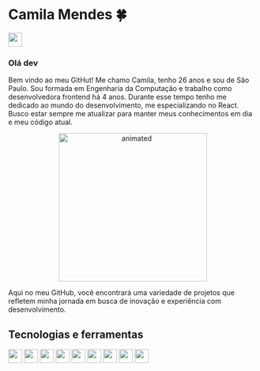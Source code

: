 # Camila Mendes 🍀
<a href="https://www.linkedin.com/in/camila-de-carvalho-mendes-ab3411148/" target="_blank"><img src="https://cdn.jsdelivr.net/gh/devicons/devicon/icons/linkedin/linkedin-original.svg" width="28" /></a>

### Olá dev 
Bem vindo ao meu GitHut! Me chamo Camila, tenho 26 anos e sou de São Paulo. Sou formada em Engenharia da Computação e trabalho como desenvolvedora frontend há 4 anos. Durante esse tempo tenho me dedicado ao mundo do desenvolvimento, me especializando no React. Busco estar sempre me atualizar para manter meus conhecimentos em dia e meu código atual.

<p  align="center">
  <img width="300" src="https://github.com/camilaCmendes/camilaCmendes/assets/44913787/9a8e55d5-0278-442d-8874-e13e8a5703eb" alt="animated" />
</p>

Aqui no meu GitHub, você encontrará uma variedade de projetos que refletem minha jornada em busca de inovação e experiência com desenvolvimento.

## Tecnologias e ferramentas
<p background="#fff">
<img width="28" src="https://cdn.jsdelivr.net/gh/devicons/devicon@latest/icons/react/react-original.svg" />
<img width="28" src="https://cdn.jsdelivr.net/gh/devicons/devicon/icons/javascript/javascript-original.svg" />
<img width="28" src="https://cdn.jsdelivr.net/gh/devicons/devicon/icons/html5/html5-original.svg" />
<img width="28" src="https://cdn.jsdelivr.net/gh/devicons/devicon/icons/vscode/vscode-original.svg" />
<img width="28" src="https://cdn.jsdelivr.net/gh/devicons/devicon/icons/css3/css3-original.svg" />
<img width="28" src="https://cdn.jsdelivr.net/gh/devicons/devicon/icons/materialui/materialui-original.svg" />
<img width="28" src="https://cdn.jsdelivr.net/gh/devicons/devicon/icons/github/github-original.svg" />
<img width="28" src="https://cdn.jsdelivr.net/gh/devicons/devicon/icons/jest/jest-plain.svg" />
<img width="28" src="https://cdn.jsdelivr.net/gh/devicons/devicon/icons/nextjs/nextjs-original.svg" />

</p>
<!--
**camilaCmendes/camilaCmendes** is a ✨ _special_ ✨ repository because its `README.md` (this file) appears on your GitHub profile.

Here are some ideas to get you started:

- 🔭 I’m currently working on ...
- 🌱 I’m currently learning ...
- 👯 I’m looking to collaborate on ...
- 🤔 I’m looking for help with ...
- 💬 Ask me about ...
- 📫 How to reach me: ...
- 😄 Pronouns: ...
- ⚡ Fun fact: ...
-->
